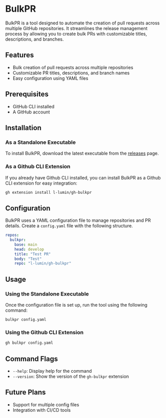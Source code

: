 # BulkPR

BulkPR is a tool designed to automate the creation of pull requests across multiple GitHub repositories. It streamlines the release management process by allowing you to create bulk PRs with customizable titles, descriptions, and branches.

## Features

- Bulk creation of pull requests across multiple repositories
- Customizable PR titles, descriptions, and branch names
- Easy configuration using YAML files

## Prerequisites

- GitHub CLI installed
- A GitHub account

## Installation

### As a Standalone Executable

To install BulkPR, download the latest executable from the [releases](https://github.com/l-lumin/gh-bulkpr/releases) page.

### As a Github CLI Extension

If you already have Github CLI installed, you can install BulkPR as a Github CLI extension for easy integration:

```sh
gh extension install l-lumin/gh-bulkpr
```

## Configuration

BulkPR uses a YAML configuration file to manage repositories and PR details. Create a `config.yaml` file with the following structure.

```yaml
repos:
  bulkpr:
    base: main
    head: develop
    title: "Test PR"
    body: "Test"
    repo: "l-lumin/gh-bulkpr"
```

## Usage

### Using the Standalone Executable

Once the configuration file is set up, run the tool using the following command:

```shell
bulkpr config.yaml
```

### Using the Github CLI Extension

```sh
gh bulkpr config.yaml
```

## Command Flags

- `--help`: Display help for the command
- `--version`: Show the version of the `gh-bulkpr` extension

## Future Plans

- Support for multiple config files
- Integration with CI/CD tools
